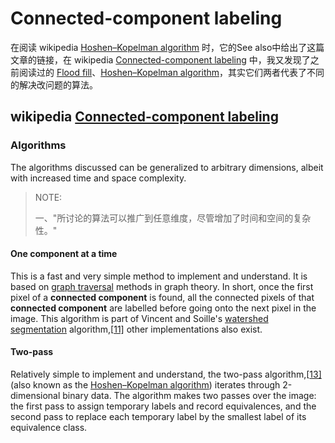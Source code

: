 # Connected-component labeling

在阅读 wikipedia [Hoshen–Kopelman algorithm](https://en.wikipedia.org/wiki/Hoshen%E2%80%93Kopelman_algorithm) 时，它的See also中给出了这篇文章的链接，在 wikipedia [Connected-component labeling](https://en.wikipedia.org/wiki/Connected-component_labeling) 中，我又发现了之前阅读过的 [Flood fill](https://en.wikipedia.org/wiki/Flood_fill)、[Hoshen–Kopelman algorithm](https://en.wikipedia.org/wiki/Hoshen%E2%80%93Kopelman_algorithm)，其实它们两者代表了不同的解决改问题的算法。



## wikipedia [Connected-component labeling](https://en.wikipedia.org/wiki/Connected-component_labeling)



### Algorithms

The algorithms discussed can be generalized to arbitrary dimensions, albeit with increased time and space complexity.

> NOTE:
>
> 一、"所讨论的算法可以推广到任意维度，尽管增加了时间和空间的复杂性。"

#### One component at a time

This is a fast and very simple method to implement and understand. It is based on [graph traversal](https://en.wikipedia.org/wiki/Graph_traversal#Graph_traversal_algorithms) methods in graph theory. In short, once the first pixel of a **connected component** is found, all the connected pixels of that **connected component** are labelled before going onto the next pixel in the image. This algorithm is part of Vincent and Soille's [watershed segmentation](https://en.wikipedia.org/wiki/Watershed_(image_processing)) algorithm,[[11\]](https://en.wikipedia.org/wiki/Connected-component_labeling#cite_note-11) other implementations also exist.



#### Two-pass

Relatively simple to implement and understand, the two-pass algorithm,[[13\]](https://en.wikipedia.org/wiki/Connected-component_labeling#cite_note-Shapiro2002-13) (also known as the [Hoshen–Kopelman algorithm](https://en.wikipedia.org/wiki/Hoshen–Kopelman_algorithm)) iterates through 2-dimensional binary data. The algorithm makes two passes over the image: the first pass to assign temporary labels and record equivalences, and the second pass to replace each temporary label by the smallest label of its equivalence class.

